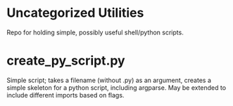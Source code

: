 # Uncategorized Utilities

Repo for holding simple, possibly useful shell/python scripts. 

# create\_py\_script.py

Simple script; takes a filename (without .py) as an argument, 
creates a simple skeleton for a python script, including argparse. 
May be extended to include different imports based on flags.
